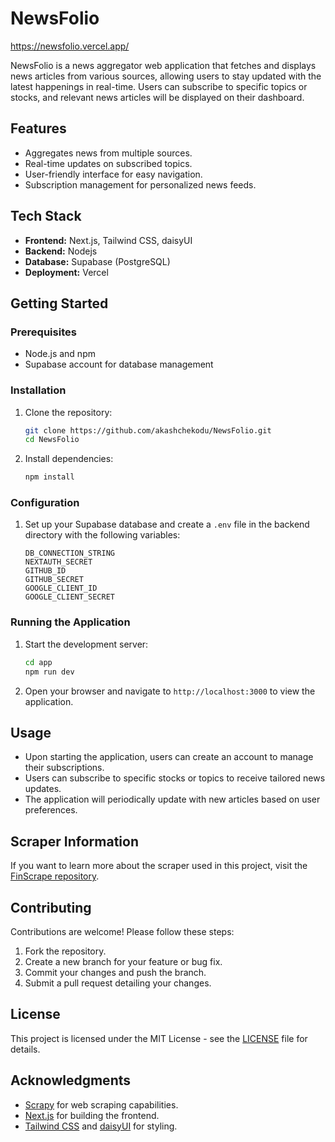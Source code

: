 # NewsFolio

https://newsfolio.vercel.app/

NewsFolio is a news aggregator web application that fetches and displays news articles from various sources, allowing users to stay updated with the latest happenings in real-time. Users can subscribe to specific topics or stocks, and relevant news articles will be displayed on their dashboard.

## Features

- Aggregates news from multiple sources.
- Real-time updates on subscribed topics.
- User-friendly interface for easy navigation.
- Subscription management for personalized news feeds.

## Tech Stack

- **Frontend:** Next.js, Tailwind CSS, daisyUI
- **Backend:** Nodejs
- **Database:** Supabase (PostgreSQL)
- **Deployment:** Vercel

## Getting Started

### Prerequisites

- Node.js and npm
- Supabase account for database management

### Installation

1. Clone the repository:

   ```bash
   git clone https://github.com/akashchekodu/NewsFolio.git
   cd NewsFolio
   ```

2. Install dependencies:

   ```bash
   npm install
   ```

### Configuration

1. Set up your Supabase database and create a `.env` file in the backend directory with the following variables:

   ```env
   DB_CONNECTION_STRING
   NEXTAUTH_SECRET
   GITHUB_ID
   GITHUB_SECRET
   GOOGLE_CLIENT_ID
   GOOGLE_CLIENT_SECRET
   ```

### Running the Application

1. Start the development server:

   ```bash
   cd app
   npm run dev
   ```

2. Open your browser and navigate to `http://localhost:3000` to view the application.

## Usage

- Upon starting the application, users can create an account to manage their subscriptions.
- Users can subscribe to specific stocks or topics to receive tailored news updates.
- The application will periodically update with new articles based on user preferences.

## Scraper Information

If you want to learn more about the scraper used in this project, visit the [FinScrape repository](https://github.com/akashchekodu/FinScrape).

## Contributing

Contributions are welcome! Please follow these steps:

1. Fork the repository.
2. Create a new branch for your feature or bug fix.
3. Commit your changes and push the branch.
4. Submit a pull request detailing your changes.

## License

This project is licensed under the MIT License - see the [LICENSE](LICENSE) file for details.

## Acknowledgments

- [Scrapy](https://scrapy.org/) for web scraping capabilities.
- [Next.js](https://nextjs.org/) for building the frontend.
- [Tailwind CSS](https://tailwindcss.com/) and [daisyUI](https://daisyui.com/) for styling.
